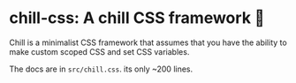 # chill-css: A chill CSS framework 🧊

Chill is a minimalist CSS framework that assumes that you have the ability to make custom scoped CSS and set CSS variables.

The docs are in `src/chill.css`. its only ~200 lines.